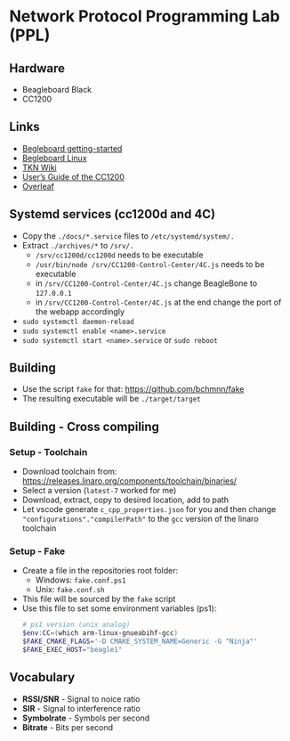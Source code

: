 # Network Protocol Programming Lab (PPL)

## Hardware
* Beagleboard Black
* CC1200

## Links
* [Begleboard getting-started](https://beagleboard.org/getting-started/)
* [Begleboard Linux](https://beagleboard.org/linux/)
* [TKN Wiki](https://kn-pr.tkn.tu-berlin.de/wiki/doku.php)
* [User’s Guide of the CC1200](http://www.ti.com/lit/ug/swru346b/swru346b.pdf)
* [Overleaf](https://www.overleaf.com/project/60a3f53ab54bfe34a84f8c81)

## Systemd services (cc1200d and 4C)
* Copy the `./docs/*.service` files to `/etc/systemd/system/.`
* Extract `./archives/*` to `/srv/.`
	* `/srv/cc1200d/cc1200d` needs to be executable
	* `/usr/bin/node /srv/CC1200-Control-Center/4C.js` needs to be executable
	* in `/srv/CC1200-Control-Center/4C.js` change BeagleBone to `127.0.0.1`
	* in `/srv/CC1200-Control-Center/4C.js` at the end change the port of the webapp accordingly
* `sudo systemctl daemon-reload`
* `sudo systemctl enable <name>.service`
* `sudo systemctl start <name>.service` or `sudo reboot`

## Building
* Use the script `fake` for that: https://github.com/bchmnn/fake
* The resulting executable will be `./target/target`

## Building - Cross compiling
### Setup - Toolchain
* Download toolchain from: https://releases.linaro.org/components/toolchain/binaries/
* Select a version (`latest-7` worked for me)
* Download, extract, copy to desired location, add to path
* Let vscode generate `c_cpp_properties.json` for you and then change `"configurations"."compilerPath"` to the `gcc` version of the linaro toolchain

### Setup - Fake
* Create a file in the repositories root folder:
    * Windows: `fake.conf.ps1`
    * Unix: `fake.conf.sh`
* This file will be sourced by the `fake` script
* Use this file to set some environment variables (ps1):
    ```ps1
    # ps1 version (unix analog)
    $env:CC=(which arm-linux-gnueabihf-gcc)
    $FAKE_CMAKE_FLAGS='-D CMAKE_SYSTEM_NAME=Generic -G "Ninja"'
    $FAKE_EXEC_HOST="beagle1"
    ```

## Vocabulary
* **RSSI/SNR** - Signal to noice ratio
* **SIR** - Signal to interference ratio
* **Symbolrate** - Symbols per second
* **Bitrate** - Bits per second
